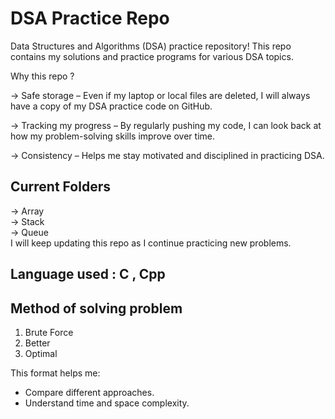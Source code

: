 # DSA Practice Repo

Data Structures and Algorithms (DSA) practice repository! 
This repo contains my solutions and practice programs for various DSA topics.


Why this repo ?

-> Safe storage – Even if my laptop or local files are deleted, I will always have a copy of my DSA practice code on GitHub.

-> Tracking my progress – By regularly pushing my code, I can look back at how my problem-solving skills improve over time.

-> Consistency – Helps me stay motivated and disciplined in practicing DSA.


## Current Folders 
-> Array<br>
-> Stack<br>
-> Queue<br>
I will keep updating this repo as I continue practicing new problems.
 
## Language used : C , Cpp

## Method of solving problem 
1. Brute Force
2. Better
3. Optimal

This format helps me:  
- Compare different approaches.  
- Understand time and space complexity.  

